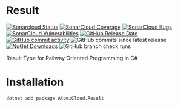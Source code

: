 # Result

[![Sonarcloud Status](https://sonarcloud.io/api/project_badges/measure?project=AtomiCloud_carboxylic.lithium&metric=alert_status)](https://sonarcloud.io/dashboard?id=AtomiCloud_carboxylic.lithium )
[![SonarCloud Coverage](https://sonarcloud.io/api/project_badges/measure?project=AtomiCloud_carboxylic.lithium&metric=coverage)](https://sonarcloud.io/component_measures/metric/coverage/list?id=AtomiCloud_carboxylic.lithium)
[![SonarCloud Bugs](https://sonarcloud.io/api/project_badges/measure?project=AtomiCloud_carboxylic.lithium&metric=bugs)](https://sonarcloud.io/component_measures/metric/reliability_rating/list?id=AtomiCloud_carboxylic.lithium)
[![SonarCloud Vulnerabilities](https://sonarcloud.io/api/project_badges/measure?project=AtomiCloud_carboxylic.lithium&metric=vulnerabilities)](https://sonarcloud.io/component_measures/metric/security_rating/list?id=AtomiCloud_carboxylic.lithium)
[![GitHub Release Date](https://img.shields.io/github/release-date/AtomiCloud/carboxylic.lithium)](https://github.com/AtomiCloud/carboxylic.lithium/releases)
[![GitHub commit activity](https://img.shields.io/github/commit-activity/m/AtomiCloud/carboxylic.lithium)](https://github.com/AtomiCloud/carboxylic.lithium/commits/main)
![GitHub commits since latest release](https://img.shields.io/github/commits-since/AtomiCloud/carboxylic.lithium/latest)
[![NuGet Downloads](https://img.shields.io/nuget/dt/AtomiCloud.Result)](https://www.nuget.org/packages/AtomiCloud.Result)
![GitHub branch check runs](https://img.shields.io/github/check-runs/AtomiCloud/carboxylic.lithium/main)


Result Type for Railway Oriented Programming in C#

# Installation

```bash
dotnet add package AtomiCloud.Result
```
